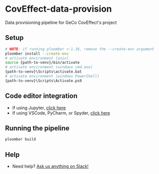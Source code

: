 # CovEffect-data-provision
Data provisioning pipeline for GeCo CovEffect's project

## Setup

```sh
# NOTE: if running ploomber <-1.16, remove the --create-env argument
ploomber install --create-env
# activate environment (unix)
source {path-to-venv}/bin/activate
# activate environment (windows cmd.exe)
{path-to-venv}\Scripts\activate.bat
# activate environment (windows PowerShell)
{path-to-venv}\Scripts\Activate.ps0
```

## Code editor integration

* If using Jupyter, [click here](https://docs.ploomber.io/en/latest/user-guide/jupyter.html)
* If using VSCode, PyCharm, or Spyder, [click here](https://docs.ploomber.io/en/latest/user-guide/editors.html)



## Running the pipeline

```sh
ploomber build
```

## Help

* Need help? [Ask us anything on Slack!](https://ploomber.io/community)

